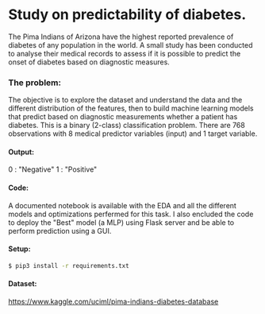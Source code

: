 # Study on predictability of diabetes.

The Pima Indians of Arizona have the highest reported prevalence of diabetes of any population in the world. A small study has been conducted to analyse their medical records to assess if it is possible to predict the onset of diabetes based on diagnostic measures.

### The problem:
The objective is to explore the dataset and understand the data and the different distribution of the features, then to build machine learning models that predict based on diagnostic measurements whether a patient has diabetes. This is a binary (2-class) classification problem. There are 768 observations with 8 medical predictor variables (input) and 1 target variable.

#### Output:
0 : "Negative" 
1 : "Positive"

#### Code:
A documented notebook is available with the EDA and all the different models and optimizations perfermed for this task. I also encluded the code to deploy the "Best" model (a MLP) using Flask server and be able to perform prediction using a GUI.

#### Setup:
```sh
$ pip3 install -r requirements.txt
```

#### Dataset:
https://www.kaggle.com/uciml/pima-indians-diabetes-database





